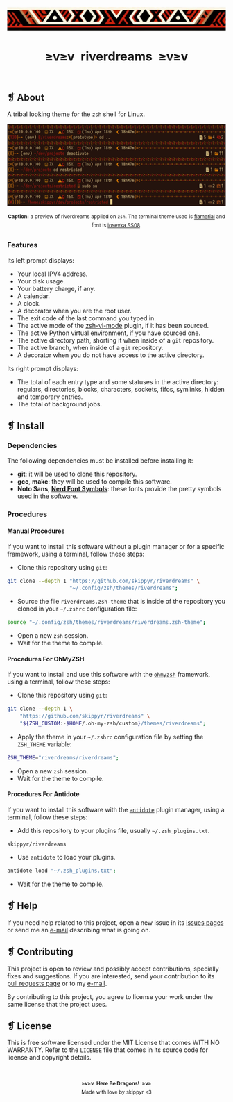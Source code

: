 <p align="center">
	<img alt="" src="assets/ornament.webp" />
</p>
<h1 align="center">≥v≥v&ensp;riverdreams&ensp;≥v≥v</h1>
<p align="center">
	<img alt="" src="https://img.shields.io/github/license/skippyr/riverdreams?style=plastic&label=%E2%89%A5%20license&labelColor=%2324130e&color=%23b8150d" />
	&nbsp;
	<img alt="" src="https://img.shields.io/github/v/tag/skippyr/riverdreams?style=plastic&label=%E2%89%A5%20tag&labelColor=%2324130e&color=%23b8150d" />
	&nbsp;
	<img alt="" src="https://img.shields.io/github/commit-activity/t/skippyr/riverdreams?style=plastic&label=%E2%89%A5%20commits&labelColor=%2324130e&color=%23b8150d" />
	&nbsp;
	<img alt="" src="https://img.shields.io/github/stars/skippyr/riverdreams?style=plastic&label=%E2%89%A5%20stars&labelColor=%2324130e&color=%23b8150d" />
</p>

## ❡ About

A tribal looking theme for the `zsh` shell for Linux.

<p align="center">
	<img alt="" src="assets/preview.webp" />
</p>
<p align="center"><sup><strong>Caption:</strong> a preview of riverdreams applied on <code>zsh</code>. The terminal theme used is <a href="https://github.com/skippyr/flamerial">flamerial</a> and font is <a href="https://github.com/be5invis/Iosevka">iosevka SS08</a>.</sup></p>

### Features

Its left prompt displays:

- Your local IPV4 address.
- Your disk usage.
- Your battery charge, if any.
- A calendar.
- A clock.
- A decorator when you are the root user.
- The exit code of the last command you typed in.
- The active mode of the [zsh-vi-mode](https://github.com/jeffreytse/zsh-vi-mode) plugin, if it has been sourced.
- The active Python virtual environment, if you have sourced one.
- The active directory path, shorting it when inside of a `git` repository.
- The active branch, when inside of a `git` repository.
- A decorator when you do not have access to the active directory.

Its right prompt displays:

- The total of each entry type and some statuses in the active directory: regulars, directories, blocks, characters, sockets, fifos, symlinks, hidden and temporary entries.
- The total of background jobs.

## ❡ Install

### Dependencies

The following dependencies must be installed before installing it:

- **git**: it will be used to clone this repository.
- **gcc**, **make**: they will be used to compile this software.
- **Noto Sans**, [**Nerd Font Symbols**](https://www.nerdfonts.com/font-downloads): these fonts provide the pretty symbols used in the software.

### Procedures

#### Manual Procedures

If you want to install this software without a plugin manager or for a specific framework, using a terminal, follow these steps:

- Clone this repository using `git`:

```sh
git clone --depth 1 "https://github.com/skippyr/riverdreams" \
                    "~/.config/zsh/themes/riverdreams";
```

- Source the file `riverdreams.zsh-theme` that is inside of the repository you cloned in your `~/.zshrc` configuration file:

```sh
source "~/.config/zsh/themes/riverdreams/riverdreams.zsh-theme";
```

- Open a new `zsh` session.
- Wait for the theme to compile.

#### Procedures For OhMyZSH

If you want to install and use this software with the [`ohmyzsh`](https://github.com/ohmyzsh/ohmyzsh) framework, using a terminal, follow these steps:

- Clone this repository using `git`:

```sh
git clone --depth 1 \
    "https://github.com/skippyr/riverdreams" \
    "${ZSH_CUSTOM:-$HOME/.oh-my-zsh/custom}/themes/riverdreams";
```

- Apply the theme in your `~/.zshrc` configuration file by setting the `ZSH_THEME` variable:

```zsh
ZSH_THEME="riverdreams/riverdreams";
```

- Open a new `zsh` session.
- Wait for the theme to compile.

#### Procedures For Antidote

If you want to install this software with the [`antidote`](https://github.com/mattmc3/antidote) plugin manager, using a terminal, follow these steps:

- Add this repository to your plugins file, usually `~/.zsh_plugins.txt`.

```
skippyr/riverdreams
```

- Use `antidote` to load your plugins.

```sh
antidote load "~/.zsh_plugins.txt";
```

- Wait for the theme to compile.

## ❡ Help

If you need help related to this project, open a new issue in its [issues pages](https://github.com/skippyr/riverdreams/issues) or send me an [e-mail](mailto:skippyr.developer@gmail.com) describing what is going on.

## ❡ Contributing

This project is open to review and possibly accept contributions, specially fixes and suggestions. If you are interested, send your contribution to its [pull requests page](https://github.com/skippyr/riverdreams/pulls) or to my [e-mail](mailto:skippyr.developer@gmail.com).

By contributing to this project, you agree to license your work under the same license that the project uses.

## ❡ License

This is free software licensed under the MIT License that comes WITH NO WARRANTY. Refer to the `LICENSE` file that comes in its source code for license and copyright details.

&ensp;
<p align="center"><sup><strong>≥v≥v&ensp;Here Be Dragons!&ensp;≥v≥</strong><br />Made with love by skippyr <3</sup></p>
